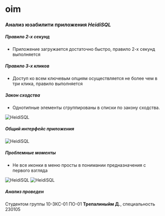oim
===
### Анализ юзабилити приложения *HeidiSQL*

##### Правило 2-х секунд
 - Приложение загружается достаточно быстро, правило 2-х секунд выполняется

##### Правило 3-х кликов
 - Доступ ко всем ключевым опциям осуществляется не более чем в три клика, правило выполняется

##### Закон сходства
 - Однотипные элементы сгруппированы в списки по закону сходства.

![HeidiSQL](http://f.cl.ly/items/1q0H1i2f1Y3N2K283p3Y/Image%202014-01-16%20at%2012.17.26%20PM.png "HeidiSQL")

##### Общий интерфейс приложения
![HeidiSQL](http://f.cl.ly/items/1q060Y310w1Z0x0u1r37/Image%202014-01-16%20at%2012.11.16%20PM.png "HeidiSQL")

##### Проблемные моменты
 - Не все иконки в меню просты в понимании предназначения с первого взгляда

![HeidiSQL](http://f.cl.ly/items/3h1t0M1r2t3Y01083l3i/Image%202014-01-16%20at%2012.33.30%20PM.png "HeidiSQL")
![HeidiSQL](http://f.cl.ly/items/1S2V1u030l1A1L3Y382B/Image%202014-01-16%20at%2012.34.38%20PM.png "HeidiSQL")

##### Анализ проведен
Студентом группы 10-ЗКС-01 ПО-01 **Трепалиныйм Д.**, специальность 230105


